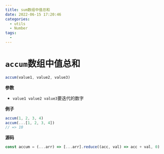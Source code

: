 ```yaml
---
title: sum数组中值总和
date: 2022-06-15 17:20:46
categories: 
  - utils
  - Number
tags: 
  - 
---
```

# `accum`数组中值总和

```js
accum(value1, value2, value3)
```

**参数**

-   `value1 value2 value3`要迭代的数字

**例子**

```js
accum(1, 2, 3, 4)
accum(...[1, 2, 3, 4])
// => 10
```

**源码**

```js
const accum = (...arr) => [...arr].reduce((acc, val) => acc + val, 0)
```